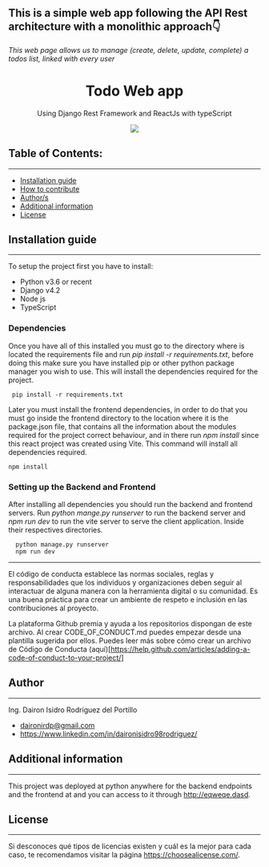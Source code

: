 ## This is a simple web app following the API Rest architecture with a monolithic approach👇


*This web page allows us to manage (create, delete, update, complete) a todos list, linked with every user*

<h1 align="center"> Todo Web app</h1>
<p align="center"> Using Django Rest Framework and ReactJs with typeScript</p>
<p align="center">
<img width='' src="https://miro.medium.com/v2/resize:fit:744/1*uZoN-dhttTLYdUsA7nyZSA.jpeg"/></p> 

## Table of Contents:
---

- [Installation guide](#Installation-guide)
- [How to contribute](#How-to-contribute)
- [Author/s](#Author/s)
- [Additional information](#Additional-information)
- [License](#License)


 	
## Installation guide
---
To setup the project first you have to install:
- Python v3.6 or recent
- Django v4.2
- Node js
- TypeScript

### Dependencies
Once you have all of this installed you must go to the directory where is located the requirements file and run   *pip install -r requirements.txt*, before doing this make sure you have installed pip or other python package manager you wish to use. This will install the dependencies required for the project.

     pip install -r requirements.txt

Later you must install the frontend dependencies, in order to do that you must go inside the frontend directory to the location where it is the package.json file, that contains all the information about the modules required for the project correct behaviour, and in there run *npm install* since this react project was created using Vite. This command will install all dependencies required.

    npm install

    


### Setting up the Backend and Frontend
After installing all dependencies you should run the backend and frontend servers. Run *python mange.py runserver* to run the backend server and *npm run dev* to run the vite server to serve the client application. Inside their respectives directories.

      python manage.py runserver
      npm run dev 


---
El código de conducta establece las normas sociales, reglas y responsabilidades que los individuos y organizaciones deben seguir al interactuar de alguna manera con la herramienta digital o su comunidad. Es una buena práctica para crear un ambiente de respeto e inclusión en las contribuciones al proyecto. 

La plataforma Github premia y ayuda a los repositorios dispongan de este archivo. Al crear CODE_OF_CONDUCT.md puedes empezar desde una plantilla sugerida por ellos. Puedes leer más sobre cómo crear un archivo de Código de Conducta (aquí)[https://help.github.com/articles/adding-a-code-of-conduct-to-your-project/]

## Author
---
Ing. Dairon Isidro Rodríguez del Portillo
- daironirdp@gmail.com
- https://www.linkedin.com/in/daironisidro98rodriguez/


## Additional information
---
This project was deployed at python anywhere  for the backend endpoints and the frontend at and you can access to it through http://eqweqe.dasd.

## License 
---
Si desconoces qué tipos de licencias existen y cuál es la mejor para cada caso, te recomendamos visitar la página https://choosealicense.com/.
